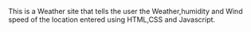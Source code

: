 This is a Weather site that tells the user the Weather,humidity and Wind speed of the location entered using HTML,CSS and Javascript.
